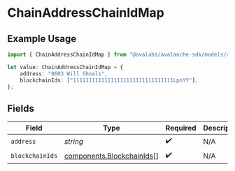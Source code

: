 # ChainAddressChainIdMap

## Example Usage

```typescript
import { ChainAddressChainIdMap } from "@avalabs/avalanche-sdk/models/components";

let value: ChainAddressChainIdMap = {
    address: "0603 Will Shoals",
    blockchainIds: ["11111111111111111111111111111111LpoYY"],
};
```

## Fields

| Field                                                                  | Type                                                                   | Required                                                               | Description                                                            |
| ---------------------------------------------------------------------- | ---------------------------------------------------------------------- | ---------------------------------------------------------------------- | ---------------------------------------------------------------------- |
| `address`                                                              | *string*                                                               | :heavy_check_mark:                                                     | N/A                                                                    |
| `blockchainIds`                                                        | [components.BlockchainIds](../../models/components/blockchainids.md)[] | :heavy_check_mark:                                                     | N/A                                                                    |